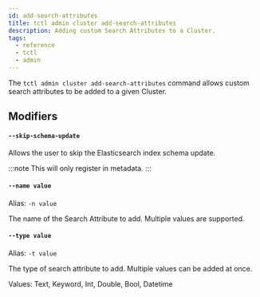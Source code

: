 ```yaml
---
id: add-search-attributes
title: tctl admin cluster add-search-attributes
description: Adding custom Search Attributes to a Cluster.
tags:
  - reference
  - tctl
  - admin
---
```


The `tctl admin cluster add-search-attributes` command allows custom search attributes to be added to a given Cluster.

## Modifiers

#### `--skip-schema-update`

Allows the user to skip the Elasticsearch index schema update.

:::note
This will only register in metadata.
:::

#### `--name value`

Alias: `-n value`

The name of the Search Attribute to add. Multiple values are supported.

#### `--type value`

Alias: `-t value`

The type of search attribute to add. Multiple values can be added at once.

Values: Text, Keyword, Int, Double, Bool, Datetime
